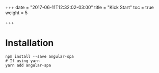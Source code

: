 +++
date = "2017-06-11T12:32:02-03:00"
title = "Kick Start"
toc = true
weight = 5

+++

# Installation

    npm install --save angular-spa
    # If using yarn
    yarn add angular-spa
